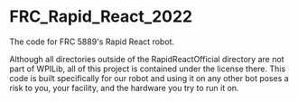 # FRC_Rapid_React_2022
The code for FRC 5889's Rapid React robot.

Although all directories outside of the RapidReactOfficial directory are not part of WPILib, all of this project is
contained under the license there. This code is built specifically for our robot and using it on any other bot poses
a risk to you, your facility, and the hardware you try to run it on. 